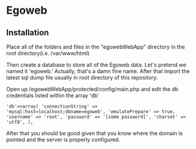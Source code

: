 Egoweb
=========
Installation
--------------
Place all of the folders and files in the "egowebWebApp" directory in the root directory(i.e. /var/www/html)

Then create a database to store all of the Egoweb data.  Let's pretend we named it 'egoweb.'  Actually, that's a damn fine name.  After that import the latest sql dump file usually in root directory of this repository.

Open up /egowebWebApp/protected/config/main.php and edit the db credentials listed within the array 'db'

`
'db'=>array(
	'connectionString' => 'mysql:host=localhost;dbname=egoweb',
	'emulatePrepare' => true,
	'username' => 'root',
	'password' => '[some password]',
	'charset' => 'utf8',
),
`

After that you should be good given that you know where the domain is pointed and the server is properly configured.
